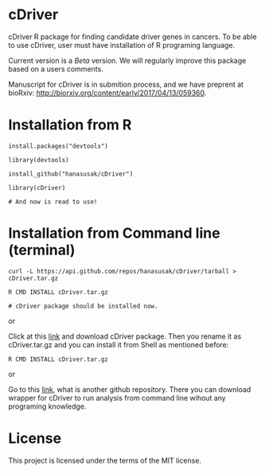 # cDriver
cDriver R package for finding candidate driver genes in cancers. To be able to use cDriver, user must have installation of R programing language.

Current version is a *Beta* version. We will regularly improve this package based on a users comments.

Manuscript for cDriver is in submition process, and we have preprent at bioRxiv: http://biorxiv.org/content/early/2017/04/13/059360.


# Installation from R

```Rscript
install.packages("devtools")

library(devtools)

install_github("hanasusak/cDriver")

library(cDriver)

# And now is read to use!
```

# Installation from Command line (terminal)
```Shell
curl -L https://api.github.com/repos/hanasusak/cDriver/tarball > cDriver.tar.gz

R CMD INSTALL cDriver.tar.gz

# cDriver package should be installed now.
```

or

Click at this [link](https://api.github.com/repos/hanasusak/cDriver/tarball) and download cDriver package.
Then you rename it as cDriver.tar.gz and you can install it from Shell as mentioned before:
```Shell
R CMD INSTALL cDriver.tar.gz

```

or

Go to this [link](https://github.com/hanasusak/cDriver_tools), what is another github repository.
There you can download wrapper for cDriver to run analysis from command line wihout any programing knowledge.

# License
This project is licensed under the terms of the MIT license.

